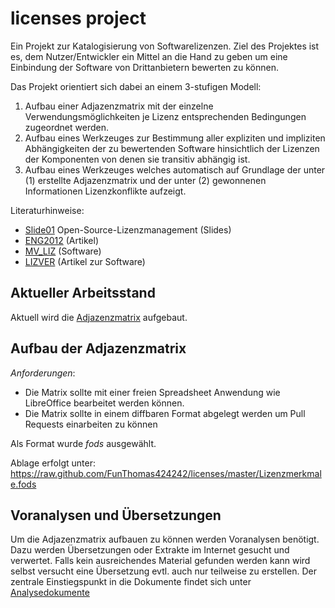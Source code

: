 licenses project
================

Ein Projekt zur Katalogisierung von Softwarelizenzen. Ziel des Projektes ist es, dem Nutzer/Entwickler ein Mittel
an die Hand zu geben um eine Einbindung der Software von Drittanbietern bewerten zu können.

Das Projekt orientiert sich dabei an einem 3-stufigen Modell:

1. Aufbau einer Adjazenzmatrix mit der einzelne Verwendungsmöglichkeiten je Lizenz entsprechenden Bedingungen zugeordnet werden.
2. Aufbau eines Werkzeuges zur Bestimmung aller expliziten und impliziten Abhängigkeiten der zu bewertenden Software hinsichtlich 
der Lizenzen der Komponenten von denen sie transitiv abhängig ist.
3. Aufbau eines Werkzeuges welches automatisch auf Grundlage der unter (1) erstellte Adjazenzmatrix und der unter (2) gewonnenen
Informationen Lizenzkonflikte aufzeigt.

Literaturhinweise: 

* [Slide01](http://de.slideshare.net/littk/open-source-lizenzmanagement) Open-Source-Lizenzmanagement (Slides)
* [ENG2012](http://www.bibsonomy.org/bibtex/23ad38e2fbc524230344bc7ea48979620/funthomas424242) (Artikel)
* [MV_LIZ](http://www.cheatography.com/funthomas424242/cheat-sheets/lizenverwaltung-mit-maven/pdf/) (Software)
* [LIZVER](http://www.bibsonomy.org/bibtex/2d7fa68b5ddaa4bb2318c3da9e38cf4cb/funthomas424242) (Artikel zur Software)

Aktueller Arbeitsstand
----------------------

Aktuell wird die [Adjazenzmatrix](https://raw.github.com/FunThomas424242/licenses/master/Lizenzmerkmale.fods) aufgebaut.

Aufbau der Adjazenzmatrix
--------------------------

*Anforderungen*: 

* Die Matrix sollte mit einer freien Spreadsheet Anwendung wie LibreOffice bearbeitet werden können. 
* Die Matrix sollte in einem diffbaren Format abgelegt werden um Pull Requests einarbeiten zu können

Als Format wurde *fods* ausgewählt. 

Ablage erfolgt unter: https://raw.github.com/FunThomas424242/licenses/master/Lizenzmerkmale.fods

Voranalysen und Übersetzungen
-----------------------------

Um die Adjazenzmatrix aufbauen zu können werden Voranalysen benötigt. Dazu werden Übersetzungen oder Extrakte im Internet gesucht
und verwertet. Falls kein ausreichendes Material gefunden werden kann wird selbst versucht eine Übersetzung evtl. 
auch nur teilweise zu erstellen. Der zentrale Einstiegspunkt in die Dokumente findet sich unter
[Analysedokumente](./analysis/Quellen.md)
